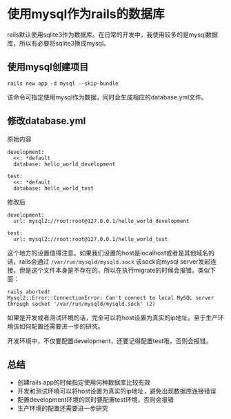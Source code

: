 # 使用mysql作为rails的数据库

rails默认使用sqlite3作为数据库。在日常的开发中，我使用较多的是mysql数据库，所以有必要将sqlite3换成mysql。

## 使用mysql创建项目

```
rails new app -d mysql --skip-bundle
```

该命令可指定使用mysql作为数据，同时会生成相应的database.yml文件。

## 修改database.yml

原始内容

```
development:
  <<: *default
  database: hello_world_development

test:
  <<: *default
  database: hello_world_test
```

修改后

```
development:
  url: mysql2://root:root@127.0.0.1/hello_world_development

test:
  url: mysql2://root:root@127.0.0.1/hello_world_test
```

这个地方的设置值得注意。如果我们设置的host是localhost或者是其他域名的话，rails会通过 ```/var/run/mysqld/mysqld.sock``` 该sock向mysql server发起连接，但是这个文件本身是不存在的，所以在执行migrate的时候会报错。类似下面：

```
rails aborted!
Mysql2::Error::ConnectionError: Can't connect to local MySQL server through socket '/var/run/mysqld/mysqld.sock' (2)
```

如果是开发或者测试环境的话，完全可以将host设置为真实的ip地址。至于生产环境该如何配置还需要进一步的研究。

开发环境中，不仅要配置development，还要记得配置test哦，否则会报错。

## 总结

- 创建rails app的时候指定使用何种数据库比较有效
- 开发和测试环境可以将host设置为真实的ip地址，避免出现数据库连接错误
- 配置development环境的同时要配置test环境，否则会报错
- 生产环境的配置还需要进一步研究
